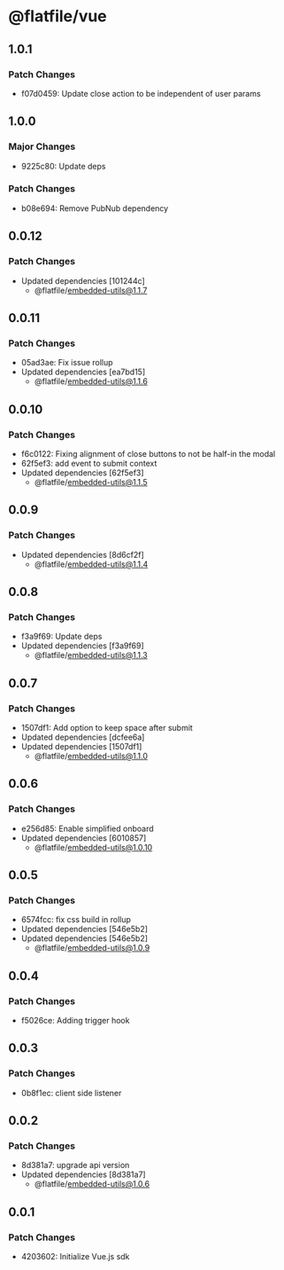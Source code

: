# @flatfile/vue

## 1.0.1

### Patch Changes

- f07d0459: Update close action to be independent of user params

## 1.0.0

### Major Changes

- 9225c80: Update deps

### Patch Changes

- b08e694: Remove PubNub dependency

## 0.0.12

### Patch Changes

- Updated dependencies [101244c]
  - @flatfile/embedded-utils@1.1.7

## 0.0.11

### Patch Changes

- 05ad3ae: Fix issue rollup
- Updated dependencies [ea7bd15]
  - @flatfile/embedded-utils@1.1.6

## 0.0.10

### Patch Changes

- f6c0122: Fixing alignment of close buttons to not be half-in the modal
- 62f5ef3: add event to submit context
- Updated dependencies [62f5ef3]
  - @flatfile/embedded-utils@1.1.5

## 0.0.9

### Patch Changes

- Updated dependencies [8d6cf2f]
  - @flatfile/embedded-utils@1.1.4

## 0.0.8

### Patch Changes

- f3a9f69: Update deps
- Updated dependencies [f3a9f69]
  - @flatfile/embedded-utils@1.1.3

## 0.0.7

### Patch Changes

- 1507df1: Add option to keep space after submit
- Updated dependencies [dcfee6a]
- Updated dependencies [1507df1]
  - @flatfile/embedded-utils@1.1.0

## 0.0.6

### Patch Changes

- e256d85: Enable simplified onboard
- Updated dependencies [6010857]
  - @flatfile/embedded-utils@1.0.10

## 0.0.5

### Patch Changes

- 6574fcc: fix css build in rollup
- Updated dependencies [546e5b2]
- Updated dependencies [546e5b2]
  - @flatfile/embedded-utils@1.0.9

## 0.0.4

### Patch Changes

- f5026ce: Adding trigger hook

## 0.0.3

### Patch Changes

- 0b8f1ec: client side listener

## 0.0.2

### Patch Changes

- 8d381a7: upgrade api version
- Updated dependencies [8d381a7]
  - @flatfile/embedded-utils@1.0.6

## 0.0.1

### Patch Changes

- 4203602: Initialize Vue.js sdk

